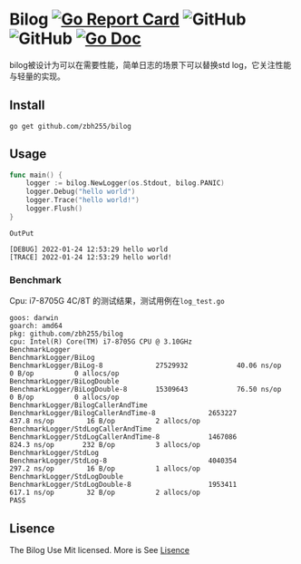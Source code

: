 # Bilog [![Go Report Card](https://goreportcard.com/badge/github.com/zbh255/bilog)](https://goreportcard.com/report/github.com/zbh255/bilog) ![GitHub](https://img.shields.io/github/license/zbh255/bilog) ![GitHub](https://github.com/zbh255/bilog/actions/workflows/go.yml/badge.svg) [![Go Doc](https://pkg.go.dev/badge/github.com/zbh255/bilog?utm_source=godoc)](https://pkg.go.dev/github.com/zbh255/bilog)

bilog被设计为可以在需要性能，简单日志的场景下可以替换std log，它关注性能与轻量的实现。

## Install

```shell
go get github.com/zbh255/bilog
```

## Usage

```go
func main() {
	logger := bilog.NewLogger(os.Stdout, bilog.PANIC)
	logger.Debug("hello world")
	logger.Trace("hello world!")
	logger.Flush()
}
```

`OutPut`

```shell
[DEBUG] 2022-01-24 12:53:29 hello world
[TRACE] 2022-01-24 12:53:29 hello world!
```

### Benchmark

Cpu: i7-8705G 4C/8T 的测试结果，测试用例在`log_test.go`

```shell
goos: darwin
goarch: amd64
pkg: github.com/zbh255/bilog
cpu: Intel(R) Core(TM) i7-8705G CPU @ 3.10GHz
BenchmarkLogger
BenchmarkLogger/BiLog
BenchmarkLogger/BiLog-8         	27529932	        40.06 ns/op	       0 B/op	       0 allocs/op
BenchmarkLogger/BiLogDouble
BenchmarkLogger/BiLogDouble-8   	15309643	        76.50 ns/op	       0 B/op	       0 allocs/op
BenchmarkLogger/BilogCallerAndTime
BenchmarkLogger/BilogCallerAndTime-8         	 2653227	       437.8 ns/op	      16 B/op	       2 allocs/op
BenchmarkLogger/StdLogCallerAndTime
BenchmarkLogger/StdLogCallerAndTime-8        	 1467086	       824.3 ns/op	     232 B/op	       3 allocs/op
BenchmarkLogger/StdLog
BenchmarkLogger/StdLog-8                     	 4040354	       297.2 ns/op	      16 B/op	       1 allocs/op
BenchmarkLogger/StdLogDouble
BenchmarkLogger/StdLogDouble-8               	 1953411	       617.1 ns/op	      32 B/op	       2 allocs/op
PASS
```

## Lisence

The Bilog Use Mit licensed. More is See [Lisence](https://github.com/zbh255/bilog/blob/main/LICENSE)

